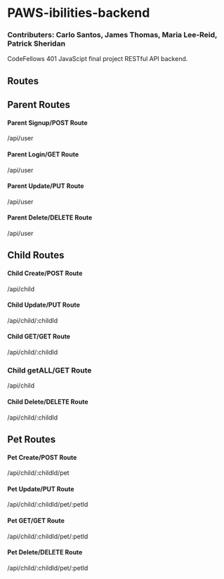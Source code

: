 # PAWS-ibilities-backend

### Contributers: Carlo Santos, James Thomas, Maria Lee-Reid, Patrick Sheridan

CodeFellows 401 JavaScipt final project RESTful API backend.

## Routes

## Parent Routes
#### Parent Signup/POST Route
/api/user
#### Parent Login/GET Route
/api/user
#### Parent Update/PUT Route
/api/user
#### Parent Delete/DELETE Route
/api/user



## Child Routes
#### Child Create/POST Route
/api/child
#### Child Update/PUT Route
/api/child/:childId
#### Child GET/GET Route
/api/child/:childId
### Child getALL/GET Route
/api/child
#### Child Delete/DELETE Route
/api/child/:childId

## Pet Routes
#### Pet Create/POST Route
/api/child/:childId/pet
#### Pet Update/PUT Route
/api/child/:childId/pet/:petId
#### Pet GET/GET Route
/api/child/:childId/pet/:petId
#### Pet Delete/DELETE Route
/api/child/:childId/pet/:petId
